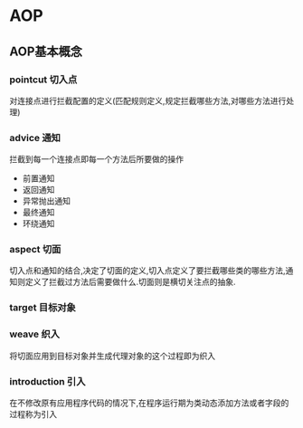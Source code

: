 # AOP

## AOP基本概念

### pointcut 切入点

对连接点进行拦截配置的定义(匹配规则定义,规定拦截哪些方法,对哪些方法进行处理)

### advice 通知

拦截到每一个连接点即每一个方法后所要做的操作

* 前置通知
* 返回通知
* 异常抛出通知
* 最终通知
* 环绕通知

### aspect 切面

切入点和通知的结合,决定了切面的定义,切入点定义了要拦截哪些类的哪些方法,通知则定义了拦截过方法后需要做什么.切面则是横切关注点的抽象.

### target 目标对象

### weave 织入

将切面应用到目标对象并生成代理对象的这个过程即为织入

### introduction 引入

在不修改原有应用程序代码的情况下,在程序运行期为类动态添加方法或者字段的过程称为引入

